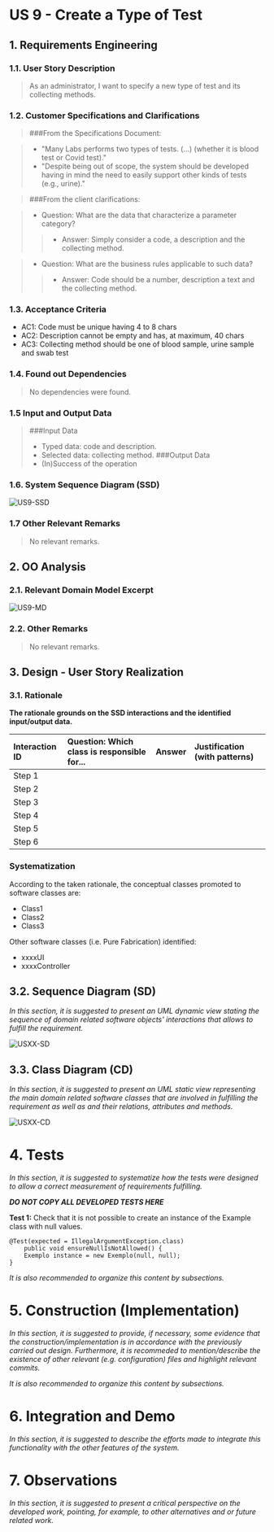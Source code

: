 # US 9  - Create a Type of Test

## 1. Requirements Engineering

### 1.1. User Story Description

> As an administrator, I want to specify a new type of test and its collecting methods.

### 1.2. Customer Specifications and Clarifications 

>###From the Specifications Document:

> * "Many Labs performs two types of tests. (…) (whether it is blood test or Covid test)."   
> * "Despite being out of scope, the system should be developed having in mind the need to easily support other kinds of tests (e.g., urine)."

>###From the client clarifications:

> * Question: What are the data that characterize a parameter category?  
> > * Answer: Simply consider a code, a description and the collecting method.  

> * Question: What are the business rules applicable to such data?  
> > * Answer: Code should be a number, description a text and the collecting method. 

### 1.3. Acceptance Criteria

* AC1: Code must be unique having 4 to 8 chars  
* AC2: Description cannot be empty and has, at maximum, 40 chars
* AC3: Collecting method should be one of blood sample, urine sample and swab test

### 1.4. Found out Dependencies

> No dependencies were found.

### 1.5 Input and Output Data

> ###Input Data
> * Typed data: code and description.
> * Selected data: collecting method.
> ###Output Data
> * (In)Success of the operation


### 1.6. System Sequence Diagram (SSD)

![US9-SSD](/docs/SprintB/US_9/US9-SSD.svg)


### 1.7 Other Relevant Remarks

>No relevant remarks.


## 2. OO Analysis

### 2.1. Relevant Domain Model Excerpt 

![US9-MD](/docs/SprintB/US_9/US9-MD.svg)

### 2.2. Other Remarks

> No relevant remarks.



## 3. Design - User Story Realization 

### 3.1. Rationale

**The rationale grounds on the SSD interactions and the identified input/output data.**

| Interaction ID | Question: Which class is responsible for... | Answer  | Justification (with patterns)  |
|:-------------  |:--------------------- |:------------|:---------------------------- |
| Step 1  		 |							 |             |                              |
| Step 2  		 |							 |             |                              |
| Step 3  		 |							 |             |                              |
| Step 4  		 |							 |             |                              |
| Step 5  		 |							 |             |                              |
| Step 6  		 |							 |             |                              |              

### Systematization ##

According to the taken rationale, the conceptual classes promoted to software classes are: 

 * Class1
 * Class2
 * Class3

Other software classes (i.e. Pure Fabrication) identified: 
 * xxxxUI  
 * xxxxController

## 3.2. Sequence Diagram (SD)

*In this section, it is suggested to present an UML dynamic view stating the sequence of domain related software objects' interactions that allows to fulfill the requirement.* 

![USXX-SD](USXX-SD.svg)

## 3.3. Class Diagram (CD)

*In this section, it is suggested to present an UML static view representing the main domain related software classes that are involved in fulfilling the requirement as well as and their relations, attributes and methods.*

![USXX-CD](USXX-CD.svg)

# 4. Tests 
*In this section, it is suggested to systematize how the tests were designed to allow a correct measurement of requirements fulfilling.* 

**_DO NOT COPY ALL DEVELOPED TESTS HERE_**

**Test 1:** Check that it is not possible to create an instance of the Example class with null values. 

	@Test(expected = IllegalArgumentException.class)
		public void ensureNullIsNotAllowed() {
		Exemplo instance = new Exemplo(null, null);
	}

*It is also recommended to organize this content by subsections.* 

# 5. Construction (Implementation)

*In this section, it is suggested to provide, if necessary, some evidence that the construction/implementation is in accordance with the previously carried out design. Furthermore, it is recommeded to mention/describe the existence of other relevant (e.g. configuration) files and highlight relevant commits.*

*It is also recommended to organize this content by subsections.* 

# 6. Integration and Demo 

*In this section, it is suggested to describe the efforts made to integrate this functionality with the other features of the system.*


# 7. Observations

*In this section, it is suggested to present a critical perspective on the developed work, pointing, for example, to other alternatives and or future related work.*








